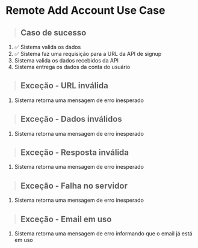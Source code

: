 # Remote Add Account Use Case

> ## Caso de sucesso
1. ✅ Sistema valida os dados
2. ✅ Sistema faz uma requisição para a URL da API de signup
3.  Sistema valida os dados recebidos da API
4.  Sistema entrega os dados da conta do usuário

> ## Exceção - URL inválida
1.  Sistema retorna uma mensagem de erro inesperado

> ## Exceção - Dados inválidos
1.  Sistema retorna uma mensagem de erro inesperado

> ## Exceção - Resposta inválida
1.  Sistema retorna uma mensagem de erro inesperado

> ## Exceção - Falha no servidor
1.  Sistema retorna uma mensagem de erro inesperado

> ## Exceção - Email em uso
1.  Sistema retorna uma mensagem de erro informando que o email já está em uso